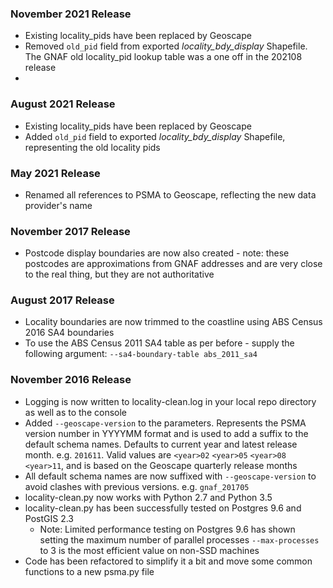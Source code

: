### November 2021 Release
- Existing locality_pids have been replaced by Geoscape
- Removed `old_pid` field from exported _locality_bdy_display_ Shapefile. The GNAF old locality_pid lookup table was a one off in the 202108 release
- 
### August 2021 Release
- Existing locality_pids have been replaced by Geoscape
- Added `old_pid` field to exported _locality_bdy_display_ Shapefile, representing the old locality pids

### May 2021 Release
- Renamed all references to PSMA to Geoscape, reflecting the new data provider's name

### November 2017 Release
- Postcode display boundaries are now also created - note: these postcodes are approximations from GNAF addresses and are very close to the real thing, but they are not authoritative

### August 2017 Release
- Locality boundaries are now trimmed to the coastline using ABS Census 2016 SA4 boundaries
- To use the ABS Census 2011 SA4 table as per before - supply the following argument: `--sa4-boundary-table abs_2011_sa4`

### November 2016 Release
- Logging is now written to locality-clean.log in your local repo directory as well as to the console 
- Added `--geoscape-version` to the parameters. Represents the PSMA version number in YYYYMM format and is used to add a suffix to the default schema names. Defaults to current year and latest release month. e.g. `201611`. Valid values are `<year>02` `<year>05` `<year>08` `<year>11`, and is based on the Geoscape quarterly release months 
- All default schema names are now suffixed with `--geoscape-version` to avoid clashes with previous versions. e.g. `gnaf_201705`
- locality-clean.py now works with Python 2.7 and Python 3.5
- locality-clean.py has been successfully tested on Postgres 9.6 and PostGIS 2.3
    - Note: Limited performance testing on Postgres 9.6 has shown setting the maximum number of parallel processes `--max-processes` to 3 is the most efficient value on non-SSD machines
- Code has been refactored to simplify it a bit and move some common functions to a new psma.py file
